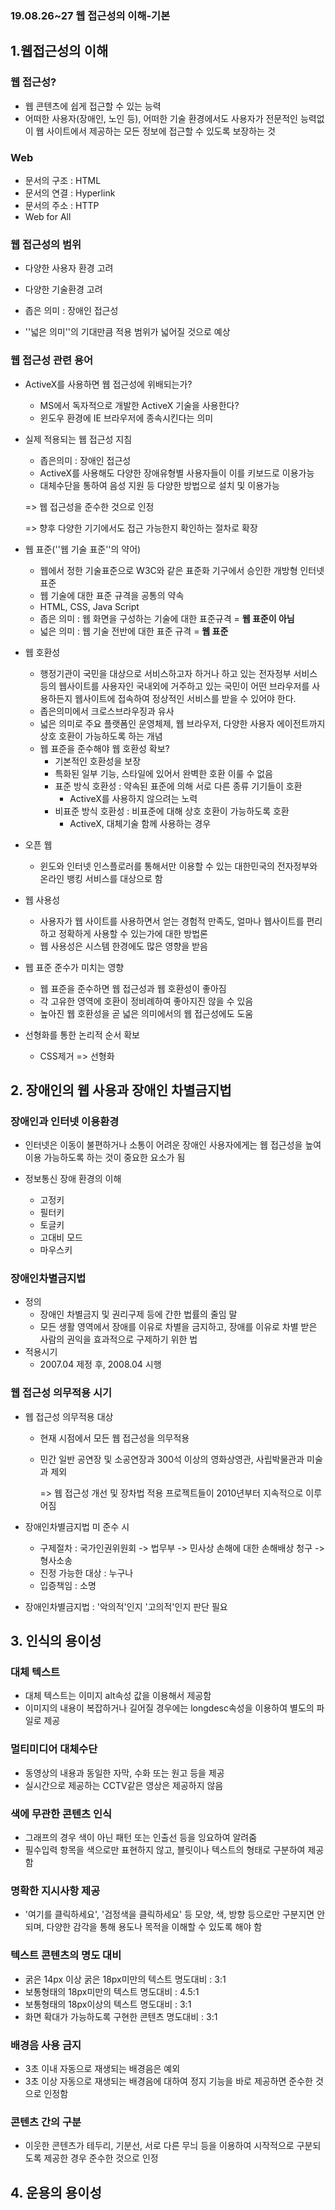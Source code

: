 ### 19.08.26~27 웹 접근성의 이해-기본



## 1.웹접근성의 이해

### 웹 접근성?

- 웹 콘텐츠에 쉽게 접근할 수 있는 능력
- 어떠한 사용자(장애인, 노인 등), 어떠한 기술 환경에서도 사용자가 전문적인 능력없이 웹 사이트에서 제공하는 모든 정보에 접근할 수 있도록 보장하는 것



### Web

- 문서의 구조 : HTML
- 문서의 연결 : Hyperlink
- 문서의 주소 : HTTP
- Web for All



### 웹 접근성의 범위

- 다양한 사용자 환경 고려
- 다양한 기술환경 고려
- 좁은 의미 : 장애인 접근성

- ''넓은 의미''의 기대만큼 적용 범위가 넓어질 것으로 예상



### 웹 접근성 관련 용어

- ActiveX를 사용하면 웹 접근성에 위배되는가?

  - MS에서 독자적으로 개발한 ActiveX 기술을 사용한다?
  - 윈도우 환경에 IE 브라우저에 종속시킨다는 의미

- 실제 적용되는 웹 접근성 지침

  - 좁은의미 : 장애인 접근성
  - ActiveX를 사용해도 다양한 장애유형별 사용자들이 이를 키보드로 이용가능
  - 대체수단을 통하여 음성 지원 등 다양한 방법으로 설치 및 이용가능

  => 웹 접근성을 준수한 것으로 인정

  => 향후 다양한 기기에서도 접근 가능한지 확인하는 절차로 확장



- 웹 표준(''웹 기술 표준''의 약어)
  - 웹에서 정한 기술표준으로 W3C와 같은 표준화 기구에서 승인한 개방형 인터넷 표준
  - 웹 기술에 대한 표준 규격을 공통의 약속
  - HTML, CSS, Java Script
  - 좁은 의미 : 웹 화면을 구성하는 기술에 대한 표준규격 = **웹 표준이 아님**
  - 넓은 의미 : 웹 기술 전반에 대한 표준 규격 = **웹 표준**

- 웹 호환성
  - 행정기관이 국민을 대상으로 서비스하고자 하거나 하고 있는 전자정부 서비스 등의 웹사이트를 사용자인 국내외에 거주하고 있는 국민이 어떤 브라우저를 사용하든지 웹사이트에 접속하여 정상적인 서비스를 받을 수 있어야 한다.
  - 좁은의미에서 크로스브라우징과 유사
  - 넓은 의미로 주요 플랫폼인 운영체제, 웹 브라우저, 다양한 사용자 에이전트까지 상호 호환이 가능하도록 하는 개념
  - 웹 표준을 준수해야 웹 호환성 확보?
    - 기본적인 호환성을 보장
    - 특화된 일부 기능, 스타일에 있어서 완벽한 호환 이룰 수 없음 
    - 표준 방식 호환성 : 약속된 표준에 의해 서로 다른 종류 기기들이 호환
      - ActiveX를 사용하지 않으려는 노력
    - 비표준 방식 호환성 : 비표준에 대해 상호 호환이 가능하도록 호환
      - ActiveX, 대체기술 함께 사용하는 경우

- 오픈 웹
  - 윈도와 인터넷 인스플로러를 통해서만 이용할 수 있는 대한민국의 전자정부와 온라인 뱅킹 서비스를 대상으로 함
- 웹 사용성
  - 사용자가 웹 사이트를 사용하면서 얻는 경험적 만족도, 얼마나 웹사이트를 편리하고 정확하게 사용할 수 있는가에 대한 방법론
  - 웹 사용성은 시스템 한경에도 많은 영향을 받음
- 웹 표준 준수가 미치는 영향 
  - 웹 표준을 준수하면 웹 접근성과 웹 호환성이 좋아짐
  - 각 고유한 영역에 호환이 정비례하여 좋아지진 않을 수 있음
  - 높아진 웹 호환성을 곧 넓은 의미에서의 웹 접근성에도 도움
- 선형화를 통한 논리적 순서 확보
  - CSS제거 => 선형화



## 2. 장애인의 웹 사용과 장애인 차별금지법

### 장애인과 인터넷 이용환경

- 인터넷은 이동이 불편하거나 소통이 어려운 장애인 사용자에게는 웹 접근성을 높여 이용 가능하도록 하는 것이 중요한 요소가 됨

- 정보통신 장애 환경의 이해

  - 고정키
  - 필터키
  - 토글키
  - 고대비 모드
  - 마우스키

  

### 장애인차별금지법

- 정의
  - 장애인 차별금지 및 권리구제 등에 간한 법률의 줄임 말
  - 모든 생활 영역에서 장애를 이유로 차별을 금지하고, 장애를 이유로 차별 받은 사람의 권익을 효과적으로 구제하기 위한 법
- 적용시기
  - 2007.04 제정 후, 2008.04 시행



### 웹 접근성 의무적용 시기

- 웹 접근성 의무적용 대상

  - 현재 시점에서 모든 웹 접근성을 의무적용

  - 민간 일반 공연장 및 소공연장과 300석 이상의 영화상영관, 사립박물관과 미술과 제외

    => 웹 접근성 개선 및 장차법 적용 프로젝트들이 2010년부터 지속적으로 이루어짐

- 장애인차별금지법 미 준수 시

  - 구제절차 : 국가인권위원회 -> 법무부 -> 민사상 손해에 대한 손해배상 청구 -> 형사소송
  - 진정 가능한 대상 : 누구나
  - 입증책임 : 소명

- 장애인차별금지법 : '악의적'인지 '고의적'인지 판단 필요



## 3. 인식의 용이성

### 대체 텍스트

- 대체 텍스트는 이미지 alt속성 값을 이용해서 제공함
- 이미지의 내용이 복잡하거나 길어질 경우에는 longdesc속성을 이용하여 별도의 파일로 제공



### 멀티미디어 대체수단

- 동영상의 내용과 동일한 자막, 수화 또는 원고 등을 제공
- 실시간으로 제공하는 CCTV같은 영상은 제공하지 않음



### 색에 무관한 콘텐츠 인식

- 그래프의 경우 색이 아닌 패턴 또는 인출선 등을 잉요하여 알려줌
- 필수입력 항목을 색으로만 표현하지 않고, 블릿이나 텍스트의 형태로 구분하여 제공함



### 명확한 지시사항 제공

- '여기를 클릭하세요', '검정색을 클릭하세요' 등 모양, 색, 방향 등으로만 구분지면 안되며, 다양한 감각을 통해 용도나 목적을 이해할 수 있도록 해야 함



### 텍스트 콘텐츠의 명도 대비

- 굵은 14px 이상 굵은 18px미만의 텍스트 명도대비 : 3:1
- 보통형태의 18px미만의 텍스트 명도대비 : 4.5:1
- 보통형태의 18px이상의 텍스트 명도대비 : 3:1
- 화면 확대가 가능하도록 구현한 콘텐츠 명도대비 : 3:1



### 배경음 사용 금지

- 3초 이내 자동으로 재생되는 배경음은 예외
- 3초 이상 자동으로 재생되는 배경음에 대하여 정지 기능을 바로 제공하면 준수한 것으로 인정함



### 콘텐츠 간의 구분

- 이웃한 콘텐츠가 테두리, 기분선, 서로 다른 무늬 등을 이용하여 시작적으로 구분되도록 제공한 경우 준수한 것으로 인정



## 4. 운용의 용이성